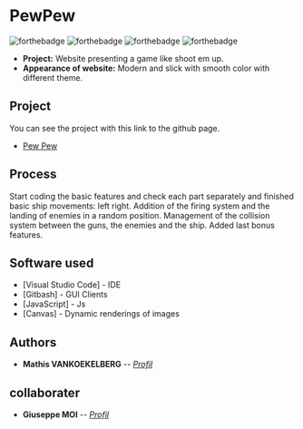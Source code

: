 # PewPew

![forthebadge](https://forthebadge.com/images/badges/uses-html.svg) ![forthebadge](https://forthebadge.com/images/badges/uses-css.svg) ![forthebadge](https://forthebadge.com/images/badges/for-robots.svg) ![forthebadge](https://forthebadge.com/images/badges/made-with-javascript.svg)

- **Project:** Website presenting a game like shoot em up.
- **Appearance of website:** Modern and slick with smooth color with different theme.

## Project
You can see the project with this link to the github page.
- <a href="https://mathisvkg.github.io/PewPew/" target="_blank">Pew Pew</a>

## Process

Start coding the basic features and check each part separately and finished basic ship movements: left right.
Addition of the firing system and the landing of enemies in a random position.
Management of the collision system between the guns, the enemies and the ship.
Added last bonus features.

## Software used

* [Visual Studio Code] - IDE
* [Gitbash] - GUI Clients
* [JavaScript] - Js
* [Canvas] - Dynamic renderings of images



## Authors 

* **Mathis VANKOEKELBERG** -- *[Profil](https://github.com/MathisVkg)*

## collaborater

* **Giuseppe MOI** -- *[Profil](https://github.com/Giuseppemoi)*
